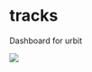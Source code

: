 # tracks
Dashboard for urbit 

![](https://urbit.us-southeast-1.linodeobjects.com/midsum-salrux/2022.7.24..03.00.16-screenshot.png)
